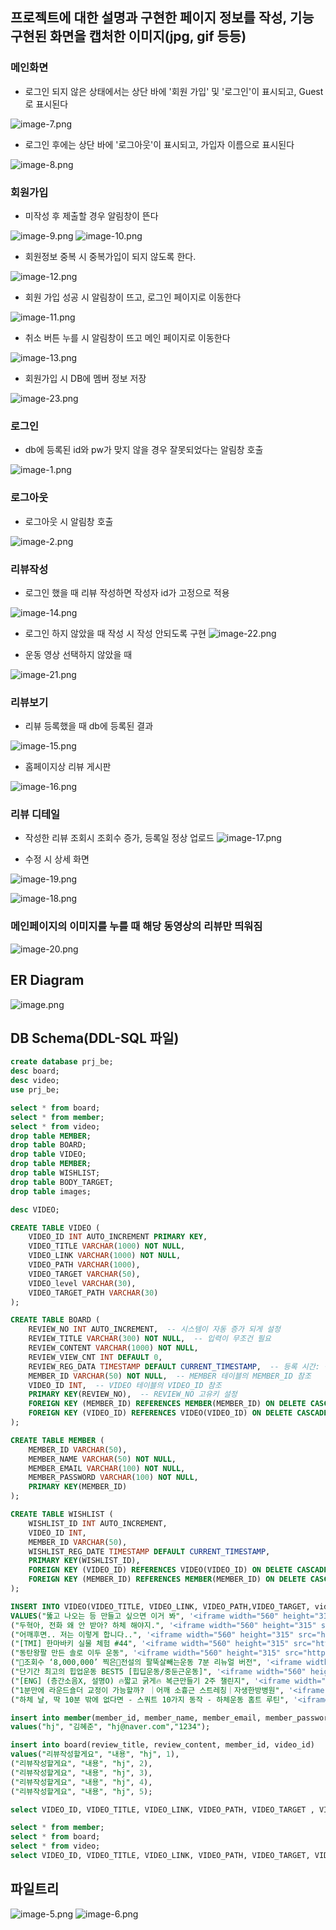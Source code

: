 ## 프로젝트에 대한 설명과 구현한 페이지 정보를 작성, 기능 구현된 화면을 캡처한 이미지(jpg, gif 등등)

### 메인화면
- 로그인 되지 않은 상태에서는 상단 바에 '회원 가입' 및 '로그인'이 표시되고, Guest로 표시된다

![image-7.png](./image-7.png)

- 로그인 후에는 상단 바에 '로그아웃'이 표시되고, 가입자 이름으로 표시된다

![image-8.png](./image-8.png)



### 회원가입
- 미작성 후 제출할 경우 알림창이 뜬다 

![image-9.png](./image-9.png)
![image-10.png](./image-10.png)

- 회원정보 중복 시 중복가입이 되지 않도록 한다.

![image-12.png](./image-12.png)

- 회원 가입 성공 시 알림창이 뜨고, 로그인 페이지로 이동한다

![image-11.png](./image-11.png)

- 취소 버튼 누를 시 알림창이 뜨고 메인 페이지로 이동한다

![image-13.png](./image-13.png)

- 회원가입 시 DB에 멤버 정보 저장

![image-23.png](./image-23.png)


### 로그인
- db에 등록된 id와 pw가 맞지 않을 경우 잘못되었다는 알림창 호출

![image-1.png](./image-1.png)

### 로그아웃
- 로그아웃 시 알림창 호출

![image-2.png](./image-2.png)

### 리뷰작성
- 로그인 했을 때 리뷰 작성하면 작성자 id가 고정으로 적용

![image-14.png](./image-14.png)
- 로그인 하지 않았을 때 작성 시 작성 안되도록 구현
![image-22.png](./image-22.png)


- 운동 영상 선택하지 않았을 때

![image-21.png](./image-21.png)

### 리뷰보기
- 리뷰 등록했을 때 db에 등록된 결과

![image-15.png](./image-15.png)
- 홈페이지상 리뷰 게시판

![image-16.png](./image-16.png)

### 리뷰 디테일
- 작성한 리뷰 조회시 조회수 증가, 등록일 정상 업로드
![image-17.png](./image-17.png)

- 수정 시 상세 화면

![image-19.png](./image-19.png)

![image-18.png](./image-18.png)



### 메인페이지의 이미지를 누를 때 해당 동영상의 리뷰만 띄워짐
![image-20.png](./image-20.png)


## ER Diagram
![image.png](./image.png)

## DB Schema(DDL-SQL 파일)

```sql
create database prj_be;
desc board;
desc video;
use prj_be;

select * from board;
select * from member;
select * from video;
drop table MEMBER;
drop table BOARD;
drop table VIDEO;
drop table MEMBER;
drop table WISHLIST;
drop table BODY_TARGET;
drop table images;

desc VIDEO;

CREATE TABLE VIDEO (
    VIDEO_ID INT AUTO_INCREMENT PRIMARY KEY,
    VIDEO_TITLE VARCHAR(1000) NOT NULL,
    VIDEO_LINK VARCHAR(1000) NOT NULL,
    VIDEO_PATH VARCHAR(1000),
    VIDEO_TARGET VARCHAR(50),
    VIDEO_level VARCHAR(30),
    VIDEO_TARGET_PATH VARCHAR(30)
);

CREATE TABLE BOARD (
    REVIEW_NO INT AUTO_INCREMENT,  -- 시스템이 자동 증가 되게 설정
    REVIEW_TITLE VARCHAR(300) NOT NULL,  -- 입력이 무조건 필요
    REVIEW_CONTENT VARCHAR(1000) NOT NULL,
    REVIEW_VIEW_CNT INT DEFAULT 0,
    REVIEW_REG_DATA TIMESTAMP DEFAULT CURRENT_TIMESTAMP,  -- 등록 시간: 등록 시 현재 시간으로 설정
    MEMBER_ID VARCHAR(50) NOT NULL,  -- MEMBER 테이블의 MEMBER_ID 참조
    VIDEO_ID INT,  -- VIDEO 테이블의 VIDEO_ID 참조
    PRIMARY KEY(REVIEW_NO),  -- REVIEW_NO 고유키 설정
    FOREIGN KEY (MEMBER_ID) REFERENCES MEMBER(MEMBER_ID) ON DELETE CASCADE,  -- MEMBER 테이블의 MEMBER_ID를 참조하는 외래 키 (탈퇴 시 게시글 삭제)
    FOREIGN KEY (VIDEO_ID) REFERENCES VIDEO(VIDEO_ID) ON DELETE CASCADE -- VIDEO 테이블의 VIDEO_ID를 참조하는 외래 키
);

CREATE TABLE MEMBER (
    MEMBER_ID VARCHAR(50),
    MEMBER_NAME VARCHAR(50) NOT NULL,
    MEMBER_EMAIL VARCHAR(100) NOT NULL,
    MEMBER_PASSWORD VARCHAR(100) NOT NULL,
    PRIMARY KEY(MEMBER_ID)
);

CREATE TABLE WISHLIST (
    WISHLIST_ID INT AUTO_INCREMENT,
    VIDEO_ID INT,
    MEMBER_ID VARCHAR(50),
    WISHLIST_REG_DATE TIMESTAMP DEFAULT CURRENT_TIMESTAMP,
    PRIMARY KEY(WISHLIST_ID),
    FOREIGN KEY (VIDEO_ID) REFERENCES VIDEO(VIDEO_ID) ON DELETE CASCADE,
    FOREIGN KEY (MEMBER_ID) REFERENCES MEMBER(MEMBER_ID) ON DELETE CASCADE  
);

INSERT INTO VIDEO(VIDEO_TITLE, VIDEO_LINK, VIDEO_PATH,VIDEO_TARGET, video_level,VIDEO_TARGET_PATH) 
VALUES("뚫고 나오는 등 만들고 싶으면 이거 봐", '<iframe width="560" height="315" src="https://www.youtube.com/embed/8SBBp65Sv3c?si=EM14NLqyy0IyyLSA" title="YouTube video player" frameborder="0" allow="accelerometer; autoplay; clipboard-write; encrypted-media; gyroscope; picture-in-picture; web-share" referrerpolicy="strict-origin-when-cross-origin" allowfullscreen></iframe>',"img/img1.png","등","easy","img/등.png"),
("두혁아, 전화 왜 안 받아? 하체 해야지.", '<iframe width="560" height="315" src="https://www.youtube.com/embed/zwTZfUfxRA0?si=-ycFC45PlD76dK-l" title="YouTube video player" frameborder="0" allow="accelerometer; autoplay; clipboard-write; encrypted-media; gyroscope; picture-in-picture; web-share" referrerpolicy="strict-origin-when-cross-origin" allowfullscreen></iframe>',"img/img2.png","하체","easy","img/하체.png"),
("어깨후면.. 저는 이렇게 합니다..", '<iframe width="560" height="315" src="https://www.youtube.com/embed/HCnDDAMDKps?si=SGmbdGnpsH2X5S0i" title="YouTube video player" frameborder="0" allow="accelerometer; autoplay; clipboard-write; encrypted-media; gyroscope; picture-in-picture; web-share" referrerpolicy="strict-origin-when-cross-origin" allowfullscreen></iframe>',"img/img3.png","어깨","easy","img/어깨.png"),
("[TMI] 한마바키 실물 체험 #44", '<iframe width="560" height="315" src="https://www.youtube.com/embed/zVwi6hstFnA?si=OkrJ78LxeLzPSDU5" title="YouTube video player" frameborder="0" allow="accelerometer; autoplay; clipboard-write; encrypted-media; gyroscope; picture-in-picture; web-share" referrerpolicy="strict-origin-when-cross-origin" allowfullscreen></iframe>',"img/img4.png","복근","easy","img/복근.png"),
("동탄왕팔 만든 솔로 이두 운동", '<iframe width="560" height="315" src="https://www.youtube.com/embed/ONJ-3U3JpUI?si=J1vvJ-Az6SYvrsid" title="YouTube video player" frameborder="0" allow="accelerometer; autoplay; clipboard-write; encrypted-media; gyroscope; picture-in-picture; web-share" referrerpolicy="strict-origin-when-cross-origin" allowfullscreen></iframe>',"img/img5.png","팔","easy","img/팔.png"),
("👑조회수 ‘8,000,000’ 찍은👑전설의 팔뚝살빼는운동 7분 리뉴얼 버전", '<iframe width="560" height="315" src="https://www.youtube.com/embed/JsF2nzetLBU?si=aZcUnQj7xcRTLkFE" title="YouTube video player" frameborder="0" allow="accelerometer; autoplay; clipboard-write; encrypted-media; gyroscope; picture-in-picture; web-share" referrerpolicy="strict-origin-when-cross-origin" allowfullscreen></iframe>',"img/img_easy1.png","팔","hard","img/팔.png"),
("단기간 최고의 힙업운동 BEST5 [힙딥운동/중둔근운동]", '<iframe width="560" height="315" src="https://www.youtube.com/embed/oB-PmMdKAVA?si=d1ds4TaC-thPCVzZ" title="YouTube video player" frameborder="0" allow="accelerometer; autoplay; clipboard-write; encrypted-media; gyroscope; picture-in-picture; web-share" referrerpolicy="strict-origin-when-cross-origin" allowfullscreen></iframe>',"img/img_easy2.png","힙","hard","img/힙.png"),
("[ENG] (층간소음X, 설명O) 🔥짧고 굵게🔥 복근만들기 2주 챌린지", '<iframe width="560" height="315" src="https://www.youtube.com/embed/QSZ0mUGO_CA?si=hBmZWQyuyVMzS9Mg" title="YouTube video player" frameborder="0" allow="accelerometer; autoplay; clipboard-write; encrypted-media; gyroscope; picture-in-picture; web-share" referrerpolicy="strict-origin-when-cross-origin" allowfullscreen></iframe>',"img/img_easy3.png","복근","hard","img/복근.png"),
("1분만에 라운드숄더 교정이 가능할까? ｜어깨 소흉근 스트레칭｜자생한방병원", '<iframe width="560" height="315" src="https://www.youtube.com/embed/AQlQSx4fq4o?si=T3-EjQR-8Qla6Asq" title="YouTube video player" frameborder="0" allow="accelerometer; autoplay; clipboard-write; encrypted-media; gyroscope; picture-in-picture; web-share" referrerpolicy="strict-origin-when-cross-origin" allowfullscreen></iframe>',"img/img_easy4.png","어깨","hard","img/어깨.png"),
("하체 날, 딱 10분 밖에 없다면 - 스쿼트 10가지 동작 - 하체운동 홈트 루틴", '<iframe width="560" height="315" src="https://www.youtube.com/embed/DWYDL-WxF1U?si=nAvRSoH99Afr27kb" title="YouTube video player" frameborder="0" allow="accelerometer; autoplay; clipboard-write; encrypted-media; gyroscope; picture-in-picture; web-share" referrerpolicy="strict-origin-when-cross-origin" allowfullscreen></iframe>',"img/img_easy5.png","하체","hard","img/하체.png");

insert into member(member_id, member_name, member_email, member_password)
values("hj", "김혜준", "hj@naver.com","1234");

insert into board(review_title, review_content, member_id, video_id)
values("리뷰작성할게요", "내용", "hj", 1),
("리뷰작성할게요", "내용", "hj", 2),
("리뷰작성할게요", "내용", "hj", 3),
("리뷰작성할게요", "내용", "hj", 4),
("리뷰작성할게요", "내용", "hj", 5);

select VIDEO_ID, VIDEO_TITLE, VIDEO_LINK, VIDEO_PATH, VIDEO_TARGET , VIDEO_LEVEL, VIDEO_TARGET_PATH from video where VIDEO_ID = 3;

select * from member;
select * from board;
select * from video;
select VIDEO_ID, VIDEO_TITLE, VIDEO_LINK, VIDEO_PATH, VIDEO_TARGET, VIDEO_LEVEL from video where video_level = 'hard' order by VIDEO_ID desc;
```

## 파일트리
![image-5.png](./image-5.png)
![image-6.png](./image-6.png)


